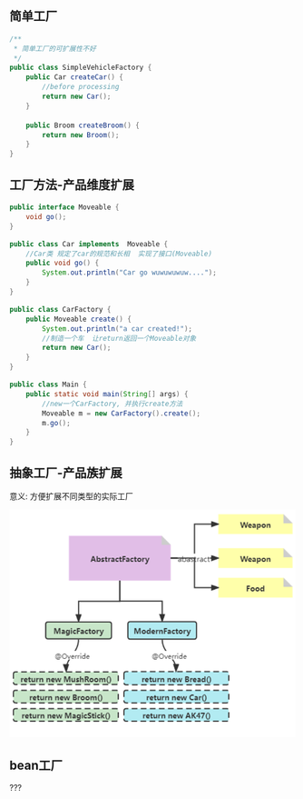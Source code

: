 ## 简单工厂

```java
/**
 * 简单工厂的可扩展性不好
 */
public class SimpleVehicleFactory {
    public Car createCar() {
        //before processing
        return new Car();
    }

    public Broom createBroom() {
        return new Broom();
    }
}
```



## 工厂方法-产品维度扩展

```java
public interface Moveable {
    void go();
}
```

```java
public class Car implements  Moveable {
    //Car类 规定了car的规范和长相  实现了接口(Moveable)
    public void go() {
        System.out.println("Car go wuwuwuwuw....");
    }
}
```

```java
public class CarFactory {
    public Moveable create() {
        System.out.println("a car created!");
        //制造一个车  让return返回一个Moveable对象
        return new Car();
    }
}
```

```java
public class Main {
    public static void main(String[] args) {
        //new一个CarFactory, 并执行create方法
        Moveable m = new CarFactory().create();
        m.go();
    }
}
```

## 抽象工厂-产品族扩展

意义: 方便扩展不同类型的实际工厂



![image-20211103102607040](https://raw.githubusercontent.com/handsomeyi/Pics/master/image-20211103102607040.png)

## bean工厂

???









































